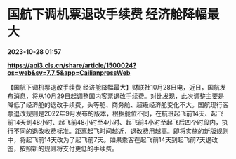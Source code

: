 # 国航下调机票退改手续费 经济舱降幅最大

**2023-10-28 01:57**

**https://api3.cls.cn/share/article/1500024?os=web&sv=7.7.5&app=CailianpressWeb**

【国航下调机票退改手续费 经济舱降幅最大】财联社10月28日电，近日，国航发布消息，将从10月29日起调整国内客票退改手续费。对比发现，此次调整主要是降低了经济舱的退改手续费，头等舱、商务舱、超级经济舱变化不大。国航现行客票退改规则是2022年9月发布的版本，根据舱位不同，在航班起飞前14天、起飞前14天到48小时、起飞前48小时至4小时、起飞前4小时至起飞后四个时段内，执行不同的退改收费标准。距离起飞时间越近，退改费用越高。即将实施的新版规则中，将起飞前14天改为了起飞前7天。如果乘客在起飞前14天到起飞前7天退改签，按照新的规则将支付更低的手续费。